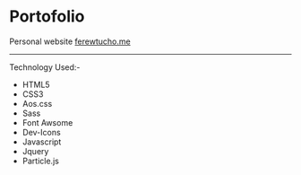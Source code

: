 # Portofolio

Personal website <a href ="http://ferewtucho.me" target = "_blank">ferewtucho.me<a>
<hr>
Technology Used:-
<ul>
<li>HTML5</li>
<li>CSS3</li>
<li>Aos.css</li>
<li>Sass</li>
<li>Font Awsome</li>
<li>Dev-Icons</li>
<li>Javascript</li>
<li>Jquery</li>
<li>Particle.js</li>
</ul>


